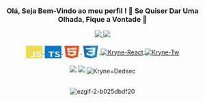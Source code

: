 <div align="center">

### Olá, Seja Bem-Vindo ao meu perfil ! 👋 Se Quiser Dar Uma Olhada, Fique a Vontade 👾

</div>

<div align="center">
  <a href="https://github.com/joaovictoralvess">
  <img height="180em" src="https://github-readme-stats.vercel.app/api?username=joaovictoralvess&show_icons=true&theme=dracula&include_all_commits=true&count_private=true"/>
  <img height="180em" src="https://github-readme-stats.vercel.app/api/top-langs/?username=joaovictoralvess&layout=compact&langs_count=7&theme=dracula"/>
</div>
<div style="display: inline_block" align="center"><br>
  <img align="center" alt="Kryne-Js" height="30" width="40" src="https://raw.githubusercontent.com/devicons/devicon/master/icons/javascript/javascript-plain.svg">
  <img align="center" alt="Kryne-Ts" height="30" width="40" src="https://raw.githubusercontent.com/devicons/devicon/master/icons/typescript/typescript-plain.svg">
  <img align="center" alt="Kryne-HTML" height="30" width="40" src="https://raw.githubusercontent.com/devicons/devicon/master/icons/html5/html5-original.svg">
  <img align="center" alt="Kryne-CSS" height="30" width="40" src="https://raw.githubusercontent.com/devicons/devicon/master/icons/css3/css3-original.svg">
  <img align="center" alt="Kryne-React" height="30" width="40"
src="https://cdn.jsdelivr.net/gh/devicons/devicon/icons/react/react-original.svg">
  <img align="center" alt="Kryne-Tw" height="30" width="40"
src="https://cdn.jsdelivr.net/gh/devicons/devicon/icons/tailwindcss/tailwindcss-plain.svg" />
</div>
<br>
  <div align="center">
    <a href= "mailto:joaovictoralvesdealmeidaa1337@gmail.com"><img src="https://img.shields.io/badge/-Gmail-%23333?style=for-the-badge&logo=gmail&logoColor=white" target="_blank"></a>
    <a href="https://www.linkedin.com/in/jo%C3%A3o-victor-55b688244" target="_blank"><img src="https://img.shields.io/badge/-LinkedIn-%230077B5?style=for-the-badge&logo=linkedin&logoColor=white" target="_blank"></a> 
    <img align="center" alt="Kryne=Dedsec" src="https://c.tenor.com/_xy4hrnzL8EAAAAC/dedsec.gif">
  </div>
<br>
  <div align="center">
    
  ![ezgif-2-b025dbdf20](https://user-images.githubusercontent.com/110263977/181876554-3d8c58ec-16d9-4cab-9436-5e4cbbef2ccf.gif)
  
  </div>
